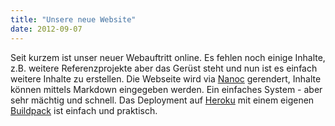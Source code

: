 ```yaml
---
title: "Unsere neue Website"
date: 2012-09-07
---
```


Seit kurzem ist unser neuer Webauftritt online. Es fehlen noch einige Inhalte, z.B. weitere Referenzprojekte aber das Gerüst steht und nun ist es einfach weitere Inhalte zu erstellen. Die Webseite wird via [Nanoc](http://nanoc.stoneship.org/) gerendert, Inhalte können mittels Markdown eingegeben werden. Ein einfaches System - aber sehr mächtig und schnell. Das Deployment auf [Heroku](http://heroku.com) mit einem eigenen [Buildpack](https://devcenter.heroku.com/articles/buildpacks) ist einfach und praktisch.
